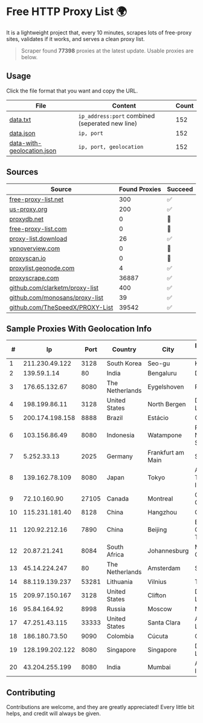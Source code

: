 
# Free HTTP Proxy List 🌍

It is a lightweight project that, every 10 minutes, scrapes lots of free-proxy sites, validates if it works, and serves a clean proxy list.


> Scraper found **77398** proxies at the latest update. Usable proxies are below.

## Usage

Click the file format that you want and copy the URL.


|File|Content|Count|
|----|-------|-----|
|[data.txt](https://raw.githubusercontent.com/themiralay/Proxy-List-World/master/data.txt)|`ip_address:port` combined (seperated new line)|152|
|[data.json](https://raw.githubusercontent.com/themiralay/Proxy-List-World/master/data.json)|`ip, port`|152|
|[data-with-geolocation.json](https://raw.githubusercontent.com/themiralay/Proxy-List-World/master/data-with-geolocation.json)|`ip, port, geolocation`|152|

## Sources

|Source|Found Proxies|Succeed|
|------|-------------|-------|
|[free-proxy-list.net](https://free-proxy-list.net)|300|✅|
|[us-proxy.org](https://www.us-proxy.org)|200|✅|
|[proxydb.net](http://proxydb.net)|0|🚫|
|[free-proxy-list.com](https://free-proxy-list.com/?page=&port=&type%5B%5D=http&type%5B%5D=https&up_time=0&search=Search)|0|🚫|
|[proxy-list.download](https://www.proxy-list.download/HTTP)|26|✅|
|[vpnoverview.com](https://vpnoverview.com/privacy/anonymous-browsing/free-proxy-servers)|0|🚫|
|[proxyscan.io](https://www.proxyscan.io)|0|🚫|
|[proxylist.geonode.com](https://proxylist.geonode.com/api/proxy-list?limit=300&page=1&sort_by=lastChecked&sort_type=desc&protocols=http,https)|4|✅|
|[proxyscrape.com](https://api.proxyscrape.com/v2/?request=displayproxies&protocol=http&timeout=10000&country=all&ssl=all&anonymity=all)|36887|✅|
|[github.com/clarketm/proxy-list](https://raw.githubusercontent.com/clarketm/proxy-list/master/proxy-list-raw.txt)|400|✅|
|[github.com/monosans/proxy-list](https://raw.githubusercontent.com/monosans/proxy-list/main/proxies/http.txt)|39|✅|
|[github.com/TheSpeedX/PROXY-List](https://raw.githubusercontent.com/TheSpeedX/PROXY-List/master/http.txt)|39542|✅|


## Sample Proxies With Geolocation Info

|#|Ip|Port|Country|City|Internet Service Provider|
|-|--|----|-------|----|-------------------------|
|1|211.230.49.122|3128|South Korea|Seo-gu|Korea Telecom|
|2|139.59.1.14|80|India|Bengaluru|DIGITALOCEAN|
|3|176.65.132.67|8080|The Netherlands|Eygelshoven|Pfcloud UG|
|4|198.199.86.11|3128|United States|North Bergen|DigitalOcean, LLC|
|5|200.174.198.158|8888|Brazil|Estácio|Claro S.A.|
|6|103.156.86.49|8080|Indonesia|Watampone|PT Chacha Networking System|
|7|5.252.33.13|2025|Germany|Frankfurt am Main|StormWall s.r.o.|
|8|139.162.78.109|8080|Japan|Tokyo|Akamai Technologies, Inc.|
|9|72.10.160.90|27105|Canada|Montreal|GloboTech Communications|
|10|115.231.181.40|8128|China|Hangzhou|China Telecom|
|11|120.92.212.16|7890|China|Beijing|Beijing Kingsoft Cloud Internet Technology Co|
|12|20.87.21.241|8084|South Africa|Johannesburg|Microsoft Corporation|
|13|45.14.224.247|80|The Netherlands|Amsterdam|SpectraIP B.V.|
|14|88.119.139.237|53281|Lithuania|Vilnius|Telia Lietuva|
|15|209.97.150.167|3128|United States|Clifton|DigitalOcean, LLC|
|16|95.84.164.92|8998|Russia|Moscow|NCNET|
|17|47.251.43.115|33333|United States|Santa Clara|Alibaba Cloud LLC|
|18|186.180.73.50|9090|Colombia|Cúcuta|Colombia Móvil|
|19|128.199.202.122|8080|Singapore|Singapore|DigitalOcean, LLC|
|20|43.204.255.199|8080|India|Mumbai|Amazon.com, Inc.|



## Contributing

Contributions are welcome, and they are greatly appreciated! Every
little bit helps, and credit will always be given.

